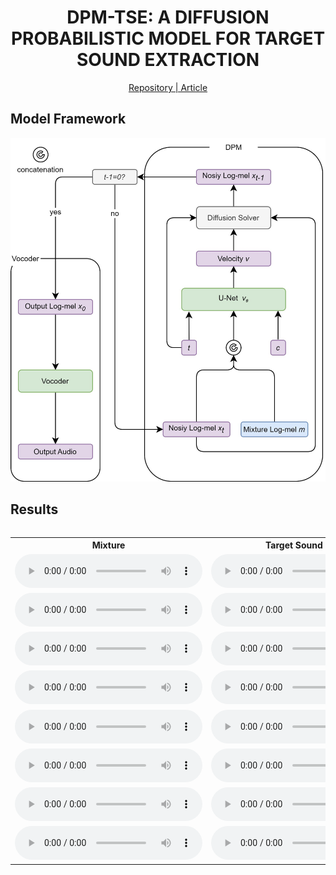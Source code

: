 <center>

# DPM-TSE: A DIFFUSION PROBABILISTIC MODEL FOR TARGET SOUND EXTRACTION

[Repository | Article]()

<!--
Jiarui Hai, Helin Wang, Dongchao Yang, Karan Thakkar, Najim Dehak, Mounya Elhilali -->



<!-- ### Abstract

Common target sound extraction (TSE) approaches primarily relied on discriminative approaches in order to separate the target sound while minimizing interference from the unwanted sources, with varying success in separating the target from the background. This study introduces DPM-TSE, a first generative method based on diffusion probabilistic modeling (DPM) for target sound extraction, to achieve both cleaner target renderings as well as improved separability from unwanted sounds. The technique also tackles common background noise issues with DPM by introducing a correction method for noise schedules and sample steps. This approach is evaluated using both objective and subjective quality metrics on the FSD Kaggle 2018 dataset. The results show that DPM-TSE has a significant improvement in perceived quality in terms of target extraction and purity. -->

</center>

## Model Framework

<div style="text-align:center;">
  <img src="./media/figures/model.jpeg" alt="Image Description" />
</div>

## Results

<div style="overflow-x: auto;">
<table>
  <tr>
    <th>Mixture</th>
    <th>Target Sound (GT)</th>
    <th>DPM-TSE (Ours)</th>
    <th>TSENET</th>
    <th>WaveFormer</th>
  </tr>
  <tr>
    <td><audio controls><source src="./media/mixture/Applause_test_1082.wav" type="audio/wav"></audio></td>
    <td><audio controls><source src="./media/gt/Applause_test_1082.wav" type="audio/wav"></audio></td>
    <td><audio controls><source src="./media/dpm/Applause_test_1082.wav" type="audio/wav"></audio></td>
    <td><audio controls><source src="./media/tsenet/Applause_test_1082.wav" type="audio/wav"></audio></td>
    <td><audio controls><source src="./media/waveformer/Applause_test_1082.wav" type="audio/wav"></audio></td>
  </tr>
  <tr>
    <td><audio controls><source src="./media/mixture/Bark_test_625.wav" type="audio/wav"></audio></td>
    <td><audio controls><source src="./media/gt/Bark_test_625.wav" type="audio/wav"></audio></td>
    <td><audio controls><source src="./media/dpm/Bark_test_625.wav" type="audio/wav"></audio></td>
    <td><audio controls><source src="./media/tsenet/Bark_test_625.wav" type="audio/wav"></audio></td>
    <td><audio controls><source src="./media/waveformer/Bark_test_625.wav" type="audio/wav"></audio></td>
  </tr>
  <tr>
    <td><audio controls><source src="./media/mixture/Harmonica_test_1423.wav" type="audio/wav"></audio></td>
    <td><audio controls><source src="./media/gt/Harmonica_test_1423.wav" type="audio/wav"></audio></td>
    <td><audio controls><source src="./media/dpm/Harmonica_test_1423.wav" type="audio/wav"></audio></td>
    <td><audio controls><source src="./media/tsenet/Harmonica_test_1423.wav" type="audio/wav"></audio></td>
    <td><audio controls><source src="./media/waveformer/Harmonica_test_1423.wav" type="audio/wav"></audio></td>
  </tr>
  <tr>
    <td><audio controls><source src="./media/mixture/Meow_test_4.wav" type="audio/wav"></audio></td>
    <td><audio controls><source src="./media/gt/Meow_test_4.wav" type="audio/wav"></audio></td>
    <td><audio controls><source src="./media/dpm/Meow_test_4.wav" type="audio/wav"></audio></td>
    <td><audio controls><source src="./media/tsenet/Meow_test_4.wav" type="audio/wav"></audio></td>
    <td><audio controls><source src="./media/waveformer/Meow_test_4.wav" type="audio/wav"></audio></td>
  </tr>
  <tr>
    <td><audio controls><source src="./media/mixture/Shatter_test_924.wav" type="audio/wav"></audio></td>
    <td><audio controls><source src="./media/gt/Shatter_test_924.wav" type="audio/wav"></audio></td>
    <td><audio controls><source src="./media/dpm/Shatter_test_924.wav" type="audio/wav"></audio></td>
    <td><audio controls><source src="./media/tsenet/Shatter_test_924.wav" type="audio/wav"></audio></td>
    <td><audio controls><source src="./media/waveformer/Shatter_test_924.wav" type="audio/wav"></audio></td>
  </tr>
  <tr>
    <td><audio controls><source src="./media/mixture/Snare_drum_test_844.wav" type="audio/wav"></audio></td>
    <td><audio controls><source src="./media/gt/Snare_drum_test_844.wav" type="audio/wav"></audio></td>
    <td><audio controls><source src="./media/dpm/Snare_drum_test_844.wav" type="audio/wav"></audio></td>
    <td><audio controls><source src="./media/tsenet/Snare_drum_test_844.wav" type="audio/wav"></audio></td>
    <td><audio controls><source src="./media/waveformer/Snare_drum_test_844.wav" type="audio/wav"></audio></td>
  </tr>
  <tr>
    <td><audio controls><source src="./media/mixture/Squeak_test_797.wav" type="audio/wav"></audio></td>
    <td><audio controls><source src="./media/gt/Squeak_test_797.wav" type="audio/wav"></audio></td>
    <td><audio controls><source src="./media/dpm/Squeak_test_797.wav" type="audio/wav"></audio></td>
    <td><audio controls><source src="./media/tsenet/Squeak_test_797.wav" type="audio/wav"></audio></td>
    <td><audio controls><source src="./media/waveformer/Squeak_test_797.wav" type="audio/wav"></audio></td>
  </tr>
  <tr>
    <td><audio controls><source src="./media/mixture/Writing_test_1374.wav" type="audio/wav"></audio></td>
    <td><audio controls><source src="./media/gt/Writing_test_1374.wav" type="audio/wav"></audio></td>
    <td><audio controls><source src="./media/dpm/Writing_test_1374.wav" type="audio/wav"></audio></td>
    <td><audio controls><source src="./media/tsenet/Writing_test_1374.wav" type="audio/wav"></audio></td>
    <td><audio controls><source src="./media/waveformer/Writing_test_1374.wav" type="audio/wav"></audio></td>
  </tr>
  <!-- Repeat the above rows for additional audio samples -->
</table>
</div>






